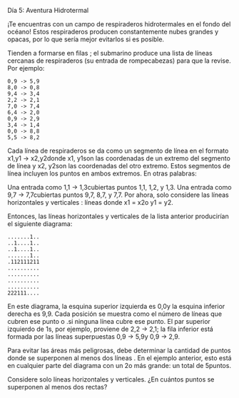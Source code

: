 ﻿Día 5: Aventura Hidrotermal

¡Te encuentras con un campo de respiraderos hidrotermales en el fondo del océano! Estos respiraderos producen constantemente nubes grandes y opacas, por lo que sería mejor evitarlos si es posible.

Tienden a formarse en filas ; el submarino produce una lista de líneas cercanas de respiraderos (su entrada de rompecabezas) para que la revise. Por ejemplo:
```
0,9 -> 5,9
8,0 -> 0,8
9,4 -> 3,4
2,2 -> 2,1
7,0 -> 7,4
6,4 -> 2,0
0,9 -> 2,9
3,4 -> 1,4
0,0 -> 8,8
5,5 -> 8,2
```
Cada línea de respiraderos se da como un segmento de línea en el formato x1,y1 -> x2,y2donde x1, y1son las coordenadas de un extremo del segmento de línea y x2, y2son las coordenadas del otro extremo. Estos segmentos de línea incluyen los puntos en ambos extremos. En otras palabras:

Una entrada como 1,1 -> 1,3cubiertas puntos 1,1, 1,2, y 1,3.
Una entrada como 9,7 -> 7,7cubiertas puntos 9,7, 8,7, y 7,7.
Por ahora, solo considere las líneas horizontales y verticales : líneas donde x1 = x2o y1 = y2.

Entonces, las líneas horizontales y verticales de la lista anterior producirían el siguiente diagrama:
```
.......1..
..1....1..
..1....1..
.......1..
.112111211
..........
..........
..........
..........
222111....
```
En este diagrama, la esquina superior izquierda es 0,0y la esquina inferior derecha es 9,9. Cada posición se muestra como el número de líneas que cubren ese punto o .si ninguna línea cubre ese punto. El par superior izquierdo de 1s, por ejemplo, proviene de 2,2 -> 2,1; la fila inferior está formada por las líneas superpuestas 0,9 -> 5,9y 0,9 -> 2,9.

Para evitar las áreas más peligrosas, debe determinar la cantidad de puntos donde se superponen al menos dos líneas . En el ejemplo anterior, esto está en cualquier parte del diagrama con un 2o más grande: un total de 5puntos.

Considere solo líneas horizontales y verticales. ¿En cuántos puntos se superponen al menos dos rectas?